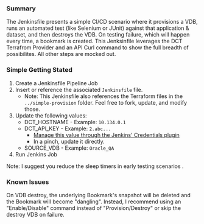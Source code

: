 ### Summary
The Jenkinsfile presents a simple CI/CD scenario where it provisions a VDB, runs an automated test (like Selenium or JUnit) against that application & dataset, and then destroys the VDB. On testing failure, which will happen every time, a bookmark is created. This Jenksinfile leverages the DCT Terrafrom Provider and an API Curl command to show the full breadth of possibilites. All other steps are mocked out.

### Simple Getting Stated 
1) Create a Jenkinsfile Pipeline Job
2) Insert or reference the associated `Jenkinsfile` file.
    - Note: This Jenkinsfile also references the Terraform files in the `../simple-provision` folder. Feel free to fork, update, and modify those.
3) Update the following values:
    - DCT_HOSTNAME - Example: `10.134.0.1`
    - DCT_API_KEY - Example: `2.abc...`
        - [Manage this value through the Jenkins' Credentials plugin](https://docs.cloudbees.com/docs/cloudbees-ci/latest/cloud-secure-guide/injecting-secrets)
        - In a pinch, update it directly.
    - SOURCE_VDB - Example: `Oracle_QA`
4) Run Jenkins Job

Note: I suggest you reduce the sleep timers in early testing scenarios .


### Known Issues
On VDB destroy, the underlying Bookmark's snapshot will be deleted and the Bookmark will become "dangling".
Instead, I recommend using an "Enable/Disable" command instead of "Provision/Destroy" or skip the destroy VDB on failure.